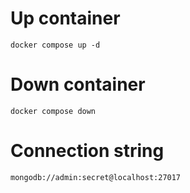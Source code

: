 # Up container

```
docker compose up -d
```

# Down container

```
docker compose down
```
# Connection string

```
mongodb://admin:secret@localhost:27017
```
